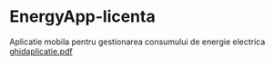 # EnergyApp-licenta
Aplicatie mobila pentru gestionarea consumului de energie electrica
[ghidaplicatie.pdf](https://github.com/OanaBiancaTuca/EnergyApp-licenta/files/9143626/ghidaplicatie.pdf)
